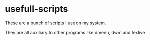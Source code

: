 # usefull-scripts

These are a bunch of scripts I use on my system.

They are all auxiliary to other programs like dmenu, dwm and texlive